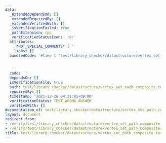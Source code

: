 ```yaml
---
data:
  _extendedDependsOn: []
  _extendedRequiredBy: []
  _extendedVerifiedWith: []
  _isVerificationFailed: true
  _pathExtension: cpp
  _verificationStatusIcon: ':x:'
  attributes:
    '*NOT_SPECIAL_COMMENTS*': ''
    links: []
  bundledCode: '#line 1 "test/library_checker/datastructure/vertex_set_path_composite.test.cpp"


    '
  code: ''
  dependsOn: []
  isVerificationFile: true
  path: test/library_checker/datastructure/vertex_set_path_composite.test.cpp
  requiredBy: []
  timestamp: '2021-12-26 04:31:05+09:00'
  verificationStatus: TEST_WRONG_ANSWER
  verifiedWith: []
documentation_of: test/library_checker/datastructure/vertex_set_path_composite.test.cpp
layout: document
redirect_from:
- /verify/test/library_checker/datastructure/vertex_set_path_composite.test.cpp
- /verify/test/library_checker/datastructure/vertex_set_path_composite.test.cpp.html
title: test/library_checker/datastructure/vertex_set_path_composite.test.cpp
---
```

